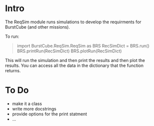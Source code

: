 # Intro

The ReqSim module runs simulations to develop the requirments for
BurstCube (and other missions).

To run:

 > import BurstCube.ReqSim.ReqSim as BRS
 > RecSimDict = BRS.run()
 > BRS.printRun(RecSimDict)
 > BRS.plotRun(RecSimDict)

This will run the simulation and then print the results and then plot
the results.  You can access all the data in the dictionary that the
function returns.

# To Do

* make it a class
* write more docstrings
* provide options for the print statment
* ...

